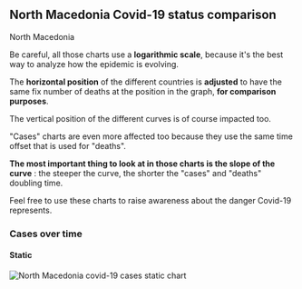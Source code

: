 ## North Macedonia Covid-19 status comparison 

North Macedonia



Be careful, all those charts use a **logarithmic scale**, because it's the best way to analyze how the epidemic is evolving.
 
The **horizontal position** of the different countries is **adjusted** to have the same fix number of deaths at the position in the graph, **for comparison purposes**.

The vertical position of the different curves is of course impacted too.

"Cases" charts are even more affected too because they use the same time offset that is used for "deaths".

**The most important thing to look at in those charts is the slope of the curve** : the steeper the curve, the shorter the "cases" and "deaths" doubling time.

Feel free to use these charts to raise awareness about the danger Covid-19 represents. 


 
### Cases over time
 
#### Static
![North Macedonia covid-19 cases static chart](https://raw.githubusercontent.com/madlag/coronavirus_study/master/notebooks/graphs/2020-03-21/countries/North_Macedonia/2020-03-21_North_Macedonia_cases.png "North Macedonia covid-19 cases static chart")   

